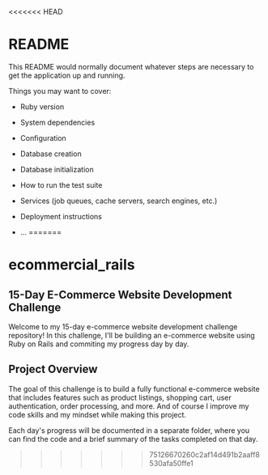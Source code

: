 <<<<<<< HEAD
# README

This README would normally document whatever steps are necessary to get the
application up and running.

Things you may want to cover:

* Ruby version

* System dependencies

* Configuration

* Database creation

* Database initialization

* How to run the test suite

* Services (job queues, cache servers, search engines, etc.)

* Deployment instructions

* ...
=======
# ecommercial_rails
## 15-Day E-Commerce Website Development Challenge

Welcome to my 15-day e-commerce website development challenge repository! In this challenge, I'll be building an e-commerce website using Ruby on Rails and commiting my progress day by day.

## Project Overview

The goal of this challenge is to build a fully functional e-commerce website that includes features such as product listings, shopping cart, user authentication, order processing, and more. And of course I improve my code skills and my mindset while making this project.

Each day's progress will be documented in a separate folder, where you can find the code and a brief summary of the tasks completed on that day.
>>>>>>> 75126670260c2af14d491b2aaff8530afa50ffe1
